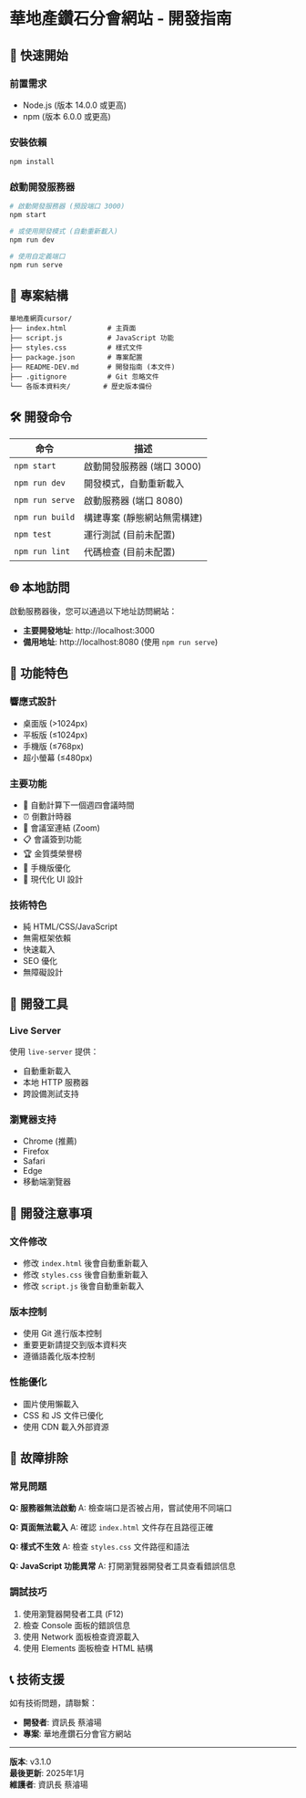 # 華地產鑽石分會網站 - 開發指南

## 🚀 快速開始

### 前置需求
- Node.js (版本 14.0.0 或更高)
- npm (版本 6.0.0 或更高)

### 安裝依賴
```bash
npm install
```

### 啟動開發服務器
```bash
# 啟動開發服務器 (預設端口 3000)
npm start

# 或使用開發模式 (自動重新載入)
npm run dev

# 使用自定義端口
npm run serve
```

## 📁 專案結構

```
華地產網頁cursor/
├── index.html          # 主頁面
├── script.js           # JavaScript 功能
├── styles.css          # 樣式文件
├── package.json        # 專案配置
├── README-DEV.md       # 開發指南 (本文件)
├── .gitignore          # Git 忽略文件
└── 各版本資料夾/        # 歷史版本備份
```

## 🛠️ 開發命令

| 命令 | 描述 |
|------|------|
| `npm start` | 啟動開發服務器 (端口 3000) |
| `npm run dev` | 開發模式，自動重新載入 |
| `npm run serve` | 啟動服務器 (端口 8080) |
| `npm run build` | 構建專案 (靜態網站無需構建) |
| `npm test` | 運行測試 (目前未配置) |
| `npm run lint` | 代碼檢查 (目前未配置) |

## 🌐 本地訪問

啟動服務器後，您可以通過以下地址訪問網站：

- **主要開發地址**: http://localhost:3000
- **備用地址**: http://localhost:8080 (使用 `npm run serve`)

## 📱 功能特色

### 響應式設計
- 桌面版 (>1024px)
- 平板版 (≤1024px)
- 手機版 (≤768px)
- 超小螢幕 (≤480px)

### 主要功能
- 📅 自動計算下一個週四會議時間
- ⏰ 倒數計時器
- 🔗 會議室連結 (Zoom)
- 📋 會議簽到功能
- 🏆 金質獎榮譽榜
- 📱 手機版優化
- 🎨 現代化 UI 設計

### 技術特色
- 純 HTML/CSS/JavaScript
- 無需框架依賴
- 快速載入
- SEO 優化
- 無障礙設計

## 🔧 開發工具

### Live Server
使用 `live-server` 提供：
- 自動重新載入
- 本地 HTTP 服務器
- 跨設備測試支持

### 瀏覽器支持
- Chrome (推薦)
- Firefox
- Safari
- Edge
- 移動端瀏覽器

## 📝 開發注意事項

### 文件修改
- 修改 `index.html` 後會自動重新載入
- 修改 `styles.css` 後會自動重新載入
- 修改 `script.js` 後會自動重新載入

### 版本控制
- 使用 Git 進行版本控制
- 重要更新請提交到版本資料夾
- 遵循語義化版本控制

### 性能優化
- 圖片使用懶載入
- CSS 和 JS 文件已優化
- 使用 CDN 載入外部資源

## 🐛 故障排除

### 常見問題

**Q: 服務器無法啟動**
A: 檢查端口是否被占用，嘗試使用不同端口

**Q: 頁面無法載入**
A: 確認 `index.html` 文件存在且路徑正確

**Q: 樣式不生效**
A: 檢查 `styles.css` 文件路徑和語法

**Q: JavaScript 功能異常**
A: 打開瀏覽器開發者工具查看錯誤信息

### 調試技巧
1. 使用瀏覽器開發者工具 (F12)
2. 檢查 Console 面板的錯誤信息
3. 使用 Network 面板檢查資源載入
4. 使用 Elements 面板檢查 HTML 結構

## 📞 技術支援

如有技術問題，請聯繫：
- **開發者**: 資訊長 蔡濬瑒
- **專案**: 華地產鑽石分會官方網站

---

**版本**: v3.1.0  
**最後更新**: 2025年1月  
**維護者**: 資訊長 蔡濬瑒
